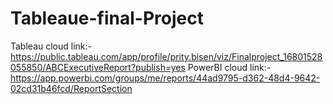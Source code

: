 # Tableaue-final-Project
Tableau cloud link:-https://public.tableau.com/app/profile/prity.bisen/viz/Finalproject_16801528055850/ABCExecutiveReport?publish=yes
PowerBI cloud link:-https://app.powerbi.com/groups/me/reports/44ad9795-d362-48d4-9642-02cd31b46fcd/ReportSection
